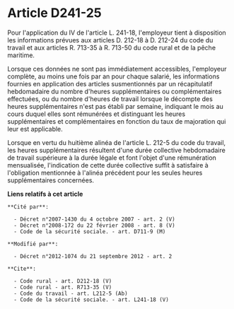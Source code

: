 # Article D241-25

Pour l'application du IV de l'article L. 241-18, l'employeur tient à disposition les informations prévues aux articles D.
212-18 à D. 212-24 du code du travail et aux articles R. 713-35 à R. 713-50 du code rural et de la pêche maritime. 

Lorsque ces données ne sont pas immédiatement accessibles, l'employeur complète, au moins une fois par an pour chaque
salarié, les informations fournies en application des articles susmentionnés par un récapitulatif hebdomadaire du nombre
d'heures supplémentaires ou complémentaires effectuées, ou du nombre d'heures de travail lorsque le décompte des heures
supplémentaires n'est pas établi par semaine, indiquant le mois au cours duquel elles sont rémunérées et distinguant les
heures supplémentaires et complémentaires en fonction du taux de majoration qui leur est applicable. 

Lorsque en vertu du huitième alinéa de l'article L. 212-5 du code du travail, les heures supplémentaires résultent d'une
durée collective hebdomadaire de travail supérieure à la durée légale et font l'objet d'une rémunération mensualisée,
l'indication de cette durée collective suffit à satisfaire à l'obligation mentionnée à l'alinéa précédent pour les seules
heures supplémentaires concernées.

**Liens relatifs à cet article**

	**Cité par**:

	  - Décret n°2007-1430 du 4 octobre 2007 - art. 2 (V)
	  - Décret n°2008-172 du 22 février 2008 - art. 8 (V)
	  - Code de la sécurité sociale. - art. D711-9 (M)

	**Modifié par**:

	  - Décret n°2012-1074 du 21 septembre 2012 - art. 2

	**Cite**:

	  - Code rural - art. D212-18 (V)
	  - Code rural - art. R713-35 (V)
	  - Code du travail - art. L212-5 (Ab)
	  - Code de la sécurité sociale. - art. L241-18 (V)
